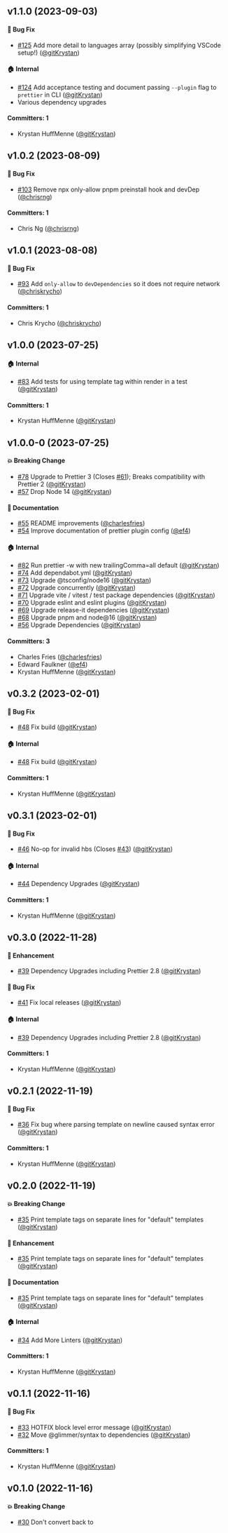 













## v1.1.0 (2023-09-03)

#### :bug: Bug Fix
* [#125](https://github.com/gitKrystan/prettier-plugin-ember-template-tag/pull/125) Add more detail to languages array (possibly simplifying VSCode setup!) ([@gitKrystan](https://github.com/gitKrystan))

#### :house: Internal
* [#124](https://github.com/gitKrystan/prettier-plugin-ember-template-tag/pull/124) Add acceptance testing and document passing `--plugin` flag to `prettier` in CLI ([@gitKrystan](https://github.com/gitKrystan))
* Various dependency upgrades

#### Committers: 1
- Krystan HuffMenne ([@gitKrystan](https://github.com/gitKrystan))

## v1.0.2 (2023-08-09)

#### :bug: Bug Fix
* [#103](https://github.com/gitKrystan/prettier-plugin-ember-template-tag/pull/103) Remove npx only-allow pnpm preinstall hook and devDep ([@chrisrng](https://github.com/chrisrng))

#### Committers: 1
- Chris Ng ([@chrisrng](https://github.com/chrisrng))

## v1.0.1 (2023-08-08)

#### :bug: Bug Fix
* [#93](https://github.com/gitKrystan/prettier-plugin-ember-template-tag/pull/93) Add `only-allow` to `devDependencies` so it does not require network ([@chriskrycho](https://github.com/chriskrycho))

#### Committers: 1
- Chris Krycho ([@chriskrycho](https://github.com/chriskrycho))

## v1.0.0 (2023-07-25)

#### :house: Internal
* [#83](https://github.com/gitKrystan/prettier-plugin-ember-template-tag/pull/83) Add tests for using template tag within render in a test ([@gitKrystan](https://github.com/gitKrystan))

#### Committers: 1
- Krystan HuffMenne ([@gitKrystan](https://github.com/gitKrystan))

## v1.0.0-0 (2023-07-25)

#### :boom: Breaking Change
* [#78](https://github.com/gitKrystan/prettier-plugin-ember-template-tag/pull/78) Upgrade to Prettier 3 (Closes [#61](https://github.com/gitKrystan/prettier-plugin-ember-template-tag/issues/61)); Breaks compatibility with Prettier 2 ([@gitKrystan](https://github.com/gitKrystan))
* [#57](https://github.com/gitKrystan/prettier-plugin-ember-template-tag/pull/57) Drop Node 14 ([@gitKrystan](https://github.com/gitKrystan))

#### :memo: Documentation
* [#55](https://github.com/gitKrystan/prettier-plugin-ember-template-tag/pull/55) README improvements ([@charlesfries](https://github.com/charlesfries))
* [#54](https://github.com/gitKrystan/prettier-plugin-ember-template-tag/pull/54) Improve documentation of prettier plugin config ([@ef4](https://github.com/ef4))

#### :house: Internal
* [#82](https://github.com/gitKrystan/prettier-plugin-ember-template-tag/pull/82) Run prettier -w with new trailingComma=all default ([@gitKrystan](https://github.com/gitKrystan))
* [#74](https://github.com/gitKrystan/prettier-plugin-ember-template-tag/pull/74) Add dependabot.yml ([@gitKrystan](https://github.com/gitKrystan))
* [#73](https://github.com/gitKrystan/prettier-plugin-ember-template-tag/pull/73) Upgrade @tsconfig/node16 ([@gitKrystan](https://github.com/gitKrystan))
* [#72](https://github.com/gitKrystan/prettier-plugin-ember-template-tag/pull/72) Upgrade concurrently ([@gitKrystan](https://github.com/gitKrystan))
* [#71](https://github.com/gitKrystan/prettier-plugin-ember-template-tag/pull/71) Upgrade vite / vitest / test package dependencies ([@gitKrystan](https://github.com/gitKrystan))
* [#70](https://github.com/gitKrystan/prettier-plugin-ember-template-tag/pull/70) Upgrade eslint and eslint plugins ([@gitKrystan](https://github.com/gitKrystan))
* [#69](https://github.com/gitKrystan/prettier-plugin-ember-template-tag/pull/69) Upgrade release-it dependencies ([@gitKrystan](https://github.com/gitKrystan))
* [#68](https://github.com/gitKrystan/prettier-plugin-ember-template-tag/pull/68) Upgrade pnpm and node@16 ([@gitKrystan](https://github.com/gitKrystan))
* [#56](https://github.com/gitKrystan/prettier-plugin-ember-template-tag/pull/56) Upgrade Dependencies ([@gitKrystan](https://github.com/gitKrystan))

#### Committers: 3
- Charles Fries ([@charlesfries](https://github.com/charlesfries))
- Edward Faulkner ([@ef4](https://github.com/ef4))
- Krystan HuffMenne ([@gitKrystan](https://github.com/gitKrystan))

## v0.3.2 (2023-02-01)

#### :bug: Bug Fix
* [#48](https://github.com/gitKrystan/prettier-plugin-ember-template-tag/pull/48) Fix build ([@gitKrystan](https://github.com/gitKrystan))

#### :house: Internal
* [#48](https://github.com/gitKrystan/prettier-plugin-ember-template-tag/pull/48) Fix build ([@gitKrystan](https://github.com/gitKrystan))

#### Committers: 1
- Krystan HuffMenne ([@gitKrystan](https://github.com/gitKrystan))

## v0.3.1 (2023-02-01)

#### :bug: Bug Fix
* [#46](https://github.com/gitKrystan/prettier-plugin-ember-template-tag/pull/46) No-op for invalid hbs (Closes [#43](https://github.com/gitKrystan/prettier-plugin-ember-template-tag/issues/43)) ([@gitKrystan](https://github.com/gitKrystan))

#### :house: Internal
* [#44](https://github.com/gitKrystan/prettier-plugin-ember-template-tag/pull/44) Dependency Upgrades ([@gitKrystan](https://github.com/gitKrystan))

#### Committers: 1
- Krystan HuffMenne ([@gitKrystan](https://github.com/gitKrystan))

## v0.3.0 (2022-11-28)

#### :rocket: Enhancement
* [#39](https://github.com/gitKrystan/prettier-plugin-ember-template-tag/pull/39) Dependency Upgrades including Prettier 2.8 ([@gitKrystan](https://github.com/gitKrystan))

#### :bug: Bug Fix
* [#41](https://github.com/gitKrystan/prettier-plugin-ember-template-tag/pull/41) Fix local releases ([@gitKrystan](https://github.com/gitKrystan))

#### :house: Internal
* [#39](https://github.com/gitKrystan/prettier-plugin-ember-template-tag/pull/39) Dependency Upgrades including Prettier 2.8 ([@gitKrystan](https://github.com/gitKrystan))

#### Committers: 1
- Krystan HuffMenne ([@gitKrystan](https://github.com/gitKrystan))

## v0.2.1 (2022-11-19)

#### :bug: Bug Fix
* [#36](https://github.com/gitKrystan/prettier-plugin-ember-template-tag/pull/36) Fix bug where parsing template on newline caused syntax error ([@gitKrystan](https://github.com/gitKrystan))

#### Committers: 1
- Krystan HuffMenne ([@gitKrystan](https://github.com/gitKrystan))

## v0.2.0 (2022-11-19)

#### :boom: Breaking Change
* [#35](https://github.com/gitKrystan/prettier-plugin-ember-template-tag/pull/35) Print template tags on separate lines for "default" templates ([@gitKrystan](https://github.com/gitKrystan))

#### :rocket: Enhancement
* [#35](https://github.com/gitKrystan/prettier-plugin-ember-template-tag/pull/35) Print template tags on separate lines for "default" templates ([@gitKrystan](https://github.com/gitKrystan))

#### :memo: Documentation
* [#35](https://github.com/gitKrystan/prettier-plugin-ember-template-tag/pull/35) Print template tags on separate lines for "default" templates ([@gitKrystan](https://github.com/gitKrystan))

#### :house: Internal
* [#34](https://github.com/gitKrystan/prettier-plugin-ember-template-tag/pull/34) Add More Linters ([@gitKrystan](https://github.com/gitKrystan))

#### Committers: 1
- Krystan HuffMenne ([@gitKrystan](https://github.com/gitKrystan))

## v0.1.1 (2022-11-16)

#### :bug: Bug Fix
* [#33](https://github.com/gitKrystan/prettier-plugin-ember-template-tag/pull/33) HOTFIX block level error message ([@gitKrystan](https://github.com/gitKrystan))
* [#32](https://github.com/gitKrystan/prettier-plugin-ember-template-tag/pull/32) Move @glimmer/syntax to dependencies ([@gitKrystan](https://github.com/gitKrystan))

#### Committers: 1
- Krystan HuffMenne ([@gitKrystan](https://github.com/gitKrystan))

## v0.1.0 (2022-11-16)

#### :boom: Breaking Change
* [#30](https://github.com/gitKrystan/prettier-plugin-ember-template-tag/pull/30) Don't convert back to <template> if text is pre-preprocessed ([@gitKrystan](https://github.com/gitKrystan))
* [#27](https://github.com/gitKrystan/prettier-plugin-ember-template-tag/pull/27) Remove `export default` by default. Add `templateExportDefault` option to add it back. ([@gitKrystan](https://github.com/gitKrystan))

#### :rocket: Enhancement
* [#30](https://github.com/gitKrystan/prettier-plugin-ember-template-tag/pull/30) Don't convert back to <template> if text is pre-preprocessed ([@gitKrystan](https://github.com/gitKrystan))
* [#27](https://github.com/gitKrystan/prettier-plugin-ember-template-tag/pull/27) Remove `export default` by default. Add `templateExportDefault` option to add it back. ([@gitKrystan](https://github.com/gitKrystan))
* [#24](https://github.com/gitKrystan/prettier-plugin-ember-template-tag/pull/24) Use @glimmer/syntax getTemplateLocals ([@gitKrystan](https://github.com/gitKrystan))

#### :bug: Bug Fix
* [#28](https://github.com/gitKrystan/prettier-plugin-ember-template-tag/pull/28) Fix bug where preprocess caused syntax errors in component classes ([@gitKrystan](https://github.com/gitKrystan))

#### :memo: Documentation
* [#19](https://github.com/gitKrystan/prettier-plugin-ember-template-tag/pull/19) Add VSCode integration docs ([@gitKrystan](https://github.com/gitKrystan))

#### :house: Internal
* [#31](https://github.com/gitKrystan/prettier-plugin-ember-template-tag/pull/31) Depdendency Upgrades ([@gitKrystan](https://github.com/gitKrystan))
* [#29](https://github.com/gitKrystan/prettier-plugin-ember-template-tag/pull/29) Remove babel hacks ([@gitKrystan](https://github.com/gitKrystan))
* [#26](https://github.com/gitKrystan/prettier-plugin-ember-template-tag/pull/26) Increase typescript strictness ([@gitKrystan](https://github.com/gitKrystan))
* [#25](https://github.com/gitKrystan/prettier-plugin-ember-template-tag/pull/25) Remove extraneous arrowParens: avoid tests ([@gitKrystan](https://github.com/gitKrystan))
* [#23](https://github.com/gitKrystan/prettier-plugin-ember-template-tag/pull/23) Dependency Upgrades ([@gitKrystan](https://github.com/gitKrystan))
* [#21](https://github.com/gitKrystan/prettier-plugin-ember-template-tag/pull/21) Dependency Upgrades ([@gitKrystan](https://github.com/gitKrystan))

#### Committers: 1
- Krystan HuffMenne ([@gitKrystan](https://github.com/gitKrystan))

## v0.0.3 (2022-11-04)

#### :rocket: Enhancement
* [#18](https://github.com/gitKrystan/prettier-plugin-ember-template-tag/pull/18) Add templateSingleQuote option (See #16) + Simplify test suite further ([@gitKrystan](https://github.com/gitKrystan))

#### :memo: Documentation
* [#17](https://github.com/gitKrystan/prettier-plugin-ember-template-tag/pull/17) Test cleanup ([@gitKrystan](https://github.com/gitKrystan))

#### :house: Internal
* [#18](https://github.com/gitKrystan/prettier-plugin-ember-template-tag/pull/18) Add templateSingleQuote option (See #16) + Simplify test suite further ([@gitKrystan](https://github.com/gitKrystan))
* [#17](https://github.com/gitKrystan/prettier-plugin-ember-template-tag/pull/17) Test cleanup ([@gitKrystan](https://github.com/gitKrystan))

#### Committers: 1
- Krystan HuffMenne ([@gitKrystan](https://github.com/gitKrystan))

## v0.0.2 (2022-11-03)

#### :memo: Documentation
* [#13](https://github.com/gitKrystan/prettier-plugin-ember-template-tag/pull/13) Create CODE_OF_CONDUCT.md ([@gitKrystan](https://github.com/gitKrystan))
* [#12](https://github.com/gitKrystan/prettier-plugin-ember-template-tag/pull/12) Update readme, contribution guidelines, release instructions, examples ([@gitKrystan](https://github.com/gitKrystan))

#### Committers: 1
- Krystan HuffMenne ([@gitKrystan](https://github.com/gitKrystan))


